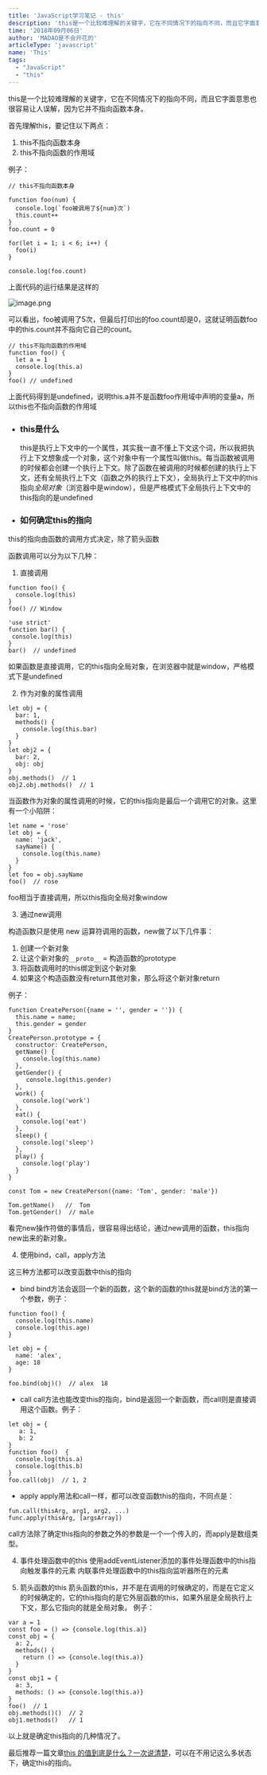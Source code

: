 ```yaml
---
title: 'JavaScript学习笔记 - this'
description: 'this是一个比较难理解的关键字，它在不同情况下的指向不同，而且它字面意思也很容易让人误解，因为它并不指向函数本身。'
time: '2018年09月06日'
author: 'MADAO是不会开花的'
articleType: 'javascript'
name: 'This'
tags:
  - "JavaScript"
  - "this"
---
```


this是一个比较难理解的关键字，它在不同情况下的指向不同，而且它字面意思也很容易让人误解，因为它并不指向函数本身。

首先理解this，要记住以下两点：

1. this不指向函数本身
2. this不指向函数的作用域

例子：
```
// this不指向函数本身

function foo(num) {
  console.log(`foo被调用了${num}次`)
  this.count++
}
foo.count = 0

for(let i = 1; i < 6; i++) {
  foo(i)
}

console.log(foo.count)
```
上面代码的运行结果是这样的

![image.png](https://user-gold-cdn.xitu.io/2018/9/6/165adb551b7fd90b?w=456&h=274&f=png&s=30385)


可以看出，foo被调用了5次，但最后打印出的foo.count却是0，这就证明函数foo中的this.count并不指向它自己的count。


```
// this不指向函数的作用域
function foo() {
  let a = 1
  console.log(this.a)
}
foo() // undefined
```
上面代码得到是undefined，说明this.a并不是函数foo作用域中声明的变量a，所以this也不指向函数的作用域

- ### this是什么

  this是执行上下文中的一个属性，其实我一直不懂上下文这个词，所以我把执行上下文想象成一个对象，这个对象中有一个属性叫做this。每当函数被调用的时候都会创建一个执行上下文。除了函数在被调用的时候都创建的执行上下文，还有全局执行上下文（函数之外的执行上下文），全局执行上下文中的this指向*全局对象*（浏览器中是window），但是严格模式下全局执行上下文中的this指向的是undefined

 
- ### 如何确定this的指向

 this的指向由函数的调用方式决定，除了箭头函数

  函数调用可以分为以下几种：

  1. 直接调用

  ```
  function foo() {
    console.log(this)
  }
  foo() // Window
 
  ```
  ```
'use strict'
 function bar() {
   console.log(this)  
 }
 bar()  // undefined
  ```
  如果函数是直接调用，它的this指向全局对象，在浏览器中就是window，严格模式下是undefined

  2. 作为对象的属性调用
  
  ```
  let obj = {
    bar: 1,
    methods() {
      console.log(this.bar)
    }
  }
  let obj2 = {
    bar: 2,
    obj: obj
  }
  obj.methods()  // 1
  obj2.obj.methods()  // 1
  ``` 
  当函数作为对象的属性调用的时候，它的this指向是最后一个调用它的对象。这里有一个小陷阱：
  ```
  let name = 'rose'
  let obj = {
    name: 'jack',
    sayName() {
      console.log(this.name)
    }
  }
  let foo = obj.sayName
  foo()  // rose
  ```
  foo相当于直接调用，所以this指向全局对象window

  3. 通过new调用
 
  构造函数只是使用 new 运算符调用的函数，new做了以下几件事：
  1. 创建一个新对象
  2. 让这个新对象的`__proto__` = 构造函数的prototype
  3. 将函数调用时的this绑定到这个新对象
  4. 如果这个构造函数没有return其他对象，那么将这个新对象return
  
  例子：
  ```
  function CreatePerson({name = '', gender = ''}) {
    this.name = name;
    this.gender = gender
  }
  CreatePerson.prototype = {
    constructor: CreatePerson,
    getName() {
      console.log(this.name)
    },
    getGender() { 
       console.log(this.gender)
    },
    work() {
      console.log('work')
    },
    eat() {
      console.log('eat')
    },
    sleep() { 
      console.log('sleep')
    },
    play() {
      console.log('play')
    }
  }

  const Tom = new CreatePerson({name: 'Tom', gender: 'male'})

  Tom.getName()   //  Tom
  Tom.getGender()  // male
  ```
  看完new操作符做的事情后，很容易得出结论，通过new调用的函数，this指向new出来的新对象。

  4. 使用bind，call，apply方法

  这三种方法都可以改变函数中this的指向
  - bind
  bind方法会返回一个新的函数，这个新的函数的this就是bind方法的第一个参数，例子：
```
function foo() {
  console.log(this.name)
  console.log(this.age)
}

let obj = {
  name: 'alex',
  age: 18
}

foo.bind(obj)()  // alex  18
```
  - call
call方法也能改变this的指向，bind是返回一个新函数，而call则是直接调用这个函数。例子：
```
let obj = {
   a: 1,
   b: 2
}
function foo()  {
  console.log(this.a)
  console.log(this.b)
} 
foo.call(obj)  // 1, 2
```
  - apply
apply用法和call一样，都可以改变函数this的指向，不同点是：
```
fun.call(thisArg, arg1, arg2, ...)
func.apply(thisArg, [argsArray])
```
call方法除了确定this指向的参数之外的参数是一个一个传入的，而apply是数组类型。

4. 事件处理函数中的this
使用addEventListener添加的事件处理函数中的this指向触发事件的元素
内联事件处理函数中的this指向监听器所在的元素

5. 箭头函数的this
箭头函数的this，并不是在调用的时候确定的，而是在它定义的时候确定的，它的this指向的是它外层函数的this，如果外层是全局执行上下文，那么它指向的就是全局对象。
例子：
```
var a = 1
const foo = () => {console.log(this.a)}
const obj = {
  a: 2,
  methods() {
    return () => {console.log(this.a)}
  }
}
const obj1 = {
  a: 3,
  methods: () => {console.log(this.a)}
}
foo()  // 1
obj.methods()()  // 2
obj1.methods()   // 1
```

以上就是确定this指向的几种情况了。

最后推荐一篇文章[this 的值到底是什么？一次说清楚](https://zhuanlan.zhihu.com/p/23804247)，可以在不用记这么多状态下，确定this的指向。
